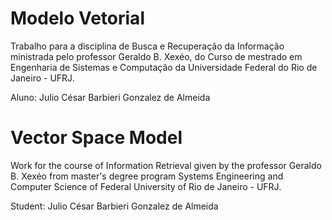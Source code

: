# Modelo Vetorial

Trabalho para a disciplina de Busca e Recuperação da Informação ministrada pelo professor Geraldo B. Xexéo, do Curso de mestrado em Engenharia de Sistemas e Computação da Universidade Federal do Rio de Janeiro - UFRJ.

Aluno: Julio César Barbieri Gonzalez de Almeida

# Vector Space Model

Work for the course of Information Retrieval given by the professor Geraldo B. Xexéo from master's degree program Systems Engineering and Computer Science of Federal University of Rio de Janeiro - UFRJ.

Student: Julio César Barbieri Gonzalez de Almeida
